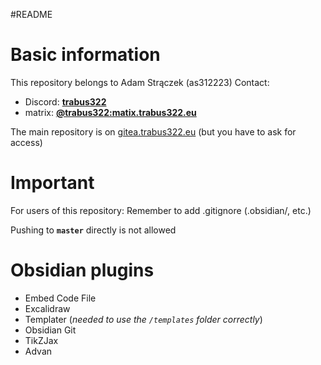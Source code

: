 #README  

# Basic information
This repository belongs to Adam Strączek (as312223)
Contact:
- Discord: [**trabus322**](https://discord.com/users/247381425228218368)
- matrix: [**@trabus322:matix.trabus322.eu**](https://matrix.to/#/@trabus322:matrix.trabus322.eu)

The main repository is on [gitea.trabus322.eu](https://gitea.trabus322.eu/inf9rmatics/as312223Notes) (but you have to ask for access)

# Important
For users of this repository:
Remember to add .gitignore (.obsidian/, etc.)

Pushing to **`master`** directly is not allowed

# Obsidian plugins
- Embed Code File
- Excalidraw
- Templater (*needed to use the `/templates` folder correctly*)
- Obsidian Git
- TikZJax
- Advan
